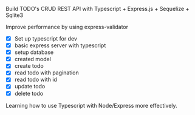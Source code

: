 Build TODO's CRUD REST API with Typescript + Express.js + Sequelize + Sqlite3

Improve performance by using express-validator

- [x] Set up typescript for dev
- [x] basic express server with typescript
- [x] setup database
- [x] created model
- [x] create todo 
- [x] read todo with pagination 
- [x] read todo with id 
- [x] update todo 
- [x] delete todo 

Learning how to use Typescript with Node/Express more effectively. 